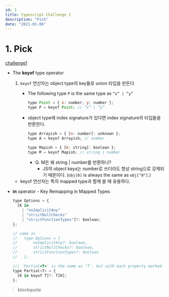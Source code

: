 ```yaml
---
id: 1
title: typescript Challenge 1
description: "Pick"
date: "2021-01-06"
---
```


# 1. Pick

[challenge1](https://github.com/type-challenges/type-challenges/blob/master/questions/4-easy-pick/README.md)

- The **keyof** type operator

  1. `keyof` 연산자는 object type의 key들로 union 타입을 만든다

     - The following type `P` is the same type as `“x” | “y”`

       ```jsx
       type Point = { x: number; y: number };
       type P = keyof Point; // “x” | “y”
       ```

     - object type에 index signature가 있다면 index signature의 타입들을 반환한다.

       ```jsx
       type Arrayish = { [n: number]: unknown };
       type A = keyof Arrayish; // number

       type Mapish = { [k: string]: boolean };
       type M = keyof Mapish; // string | number
       ```

       - Q. M은 왜 string | number를 반환하나?
         - JS의 object keys는 number로 쓰더라도 항상 string으로 강제되기 때문이다. (`obj[0]` is always the same as `obj["0"]`.)

  - keyof 연산자는 특히 mapped type과 함께 쓸 때 유용하다.

- **in** operator - Key Remapping in Mapped Types

  ```jsx
  type Options = {
    [K in
      | "noImplicitAny"
      | "strictNullChecks"
      | "strictFunctionTypes"]?: boolean;
  };

  // same as
  //   type Options = {
  //       noImplicitAny?: boolean,
  //       strictNullChecks?: boolean,
  //       strictFunctionTypes?: boolean
  //   };
  ```

  ```jsx
  /// 'Partial<T>' is the same as 'T', but with each property marked optional.
  type Partial<T> = {
    [K in keyof T]?: T[K];
  };
  ```

> blockquote
